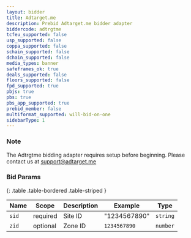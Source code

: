 ```yaml
---
layout: bidder
title: Adtarget.me
description: Prebid Adtarget.me bidder adapter
biddercode: adtrgtme
tcfeu_supported: false
usp_supported: false
coppa_supported: false
schain_supported: false
dchain_supported: false
media_types: banner
safeframes_ok: true
deals_supported: false
floors_supported: false
fpd_supported: true
pbjs: true
pbs: true
pbs_app_supported: true
prebid_member: false
multiformat_supported: will-bid-on-one
sidebarType: 1
---
```


### Note

The Adtrgtme bidding adapter requires setup before beginning. Please contact us at <support@adtarget.me>

### Bid Params

{: .table .table-bordered .table-striped }

| Name  | Scope    | Description | Example       | Type     |
|-------|----------|-------------|---------------|----------|
| `sid` | required | Site ID     | "1234567890"  | `string` |
| `zid` | optional | Zone ID     | `1234567890`  | `number` |
